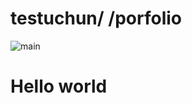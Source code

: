 # testuchun/ /porfolio
![main](https://user-images.githubusercontent.com/118977003/203772103-98c14eb1-7606-44a1-8faa-235b399cbb99.jpg)
<h1>Hello world</h1>
